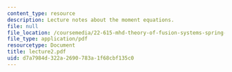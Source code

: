 ```yaml
---
content_type: resource
description: Lecture notes about the moment equations.
file: null
file_location: /coursemedia/22-615-mhd-theory-of-fusion-systems-spring-2007/d7a7984d322a2690783a1f68cbf135c0_lecture2.pdf
file_type: application/pdf
resourcetype: Document
title: lecture2.pdf
uid: d7a7984d-322a-2690-783a-1f68cbf135c0
---
```

